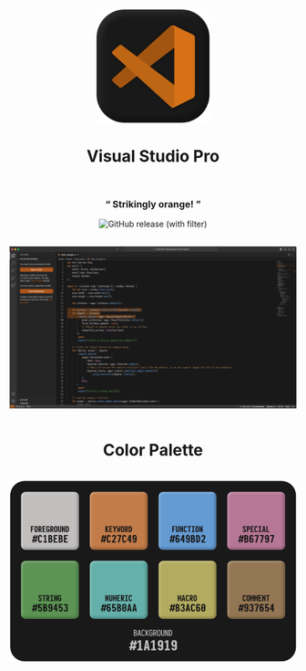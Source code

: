 <h1 align="center">
  <br>
    <img src="https://raw.githubusercontent.com/diquah/Visual-Studio-Pro/main/logo.png" alt="logo" width="200">
  <br><br>
  Visual Studio Pro
  <br>
  <br>
</h1>

<h3 align="center">“ Strikingly orange! ”</h3>

<p align="center">
<img alt="GitHub release (with filter)" src="https://img.shields.io/github/v/release/diquah/visual-studio-pro?style=for-the-badge&logo=github">
</p>

<br>

<img src="https://raw.githubusercontent.com/diquah/Visual-Studio-Pro/main/screenshot.png" align="center">

<br>
<br>

<h1 align="center">Color Palette</h1>

<br>

<img src="https://raw.githubusercontent.com/diquah/Visual-Studio-Pro/main/color-demo.png" align="center">